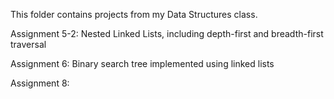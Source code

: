 This folder contains projects from my Data Structures class.

Assignment 5-2: Nested Linked Lists, including depth-first and breadth-first traversal


Assignment 6: Binary search tree implemented using linked lists


Assignment 8: 



